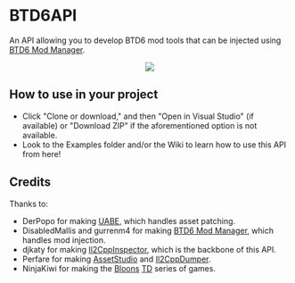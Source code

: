 # BTD6API
An API allowing you to develop BTD6 mod tools that can be injected using [BTD6 Mod Manager](https://github.com/TDToolbox/BTD6-Mod-Manager/releases/latest).
<p align="center">
    <a href="https://discord.gg/nuMvgkP" alt="Discord">
        <img src="https://img.shields.io/discord/504782676331331584" /></a>
</p>

## How to use in your project
- Click "Clone or download," and then "Open in Visual Studio" (if available) or "Download ZIP" if the aforementioned option is not available.
- Look to the Examples folder and/or the Wiki to learn how to use this API from here!

## Credits
Thanks to:
- DerPopo for making [UABE](https://github.com/derpopo/uabe), which handles asset patching.
- DisabledMallis and gurrenm4 for making [BTD6 Mod Manager](https://github.com/TDToolbox/BTD6-Mod-Manager), which handles mod injection.
- djkaty for making [Il2CppInspector](https://github.com/djkaty/Il2CppInspector), which is the backbone of this API.
- Perfare for making [AssetStudio](https://github.com/Perfare/AssetStudio) and [Il2CppDumper](https://github.com/Perfare/Il2CppDumper).
- NinjaKiwi for making the [B](https://ninjakiwi.com/Games/Tower-Defense/Bloons-Tower-Defense.html)[l](https://ninjakiwi.com/Games/Tower-Defense/Bloons-Tower-Defense-2.html)[o](https://ninjakiwi.com/Games/Tower-Defense/Bloons-Tower-Defense-3.html)[o](https://ninjakiwi.com/Games/Tower-Defense/Bloons-Tower-Defense-4.html)[n](https://ninjakiwi.com/Games/Tower-Defense/Bloons-Tower-Defense-4-Expansion.html)[s](https://ninjakiwi.com/Games/Tower-Defense/Bloons-Tower-Defense-5.html) [T](https://store.steampowered.com/app/306020/Bloons_TD_5/)[D](https://store.steampowered.com/app/960090/Bloons_TD_6/) series of games.
